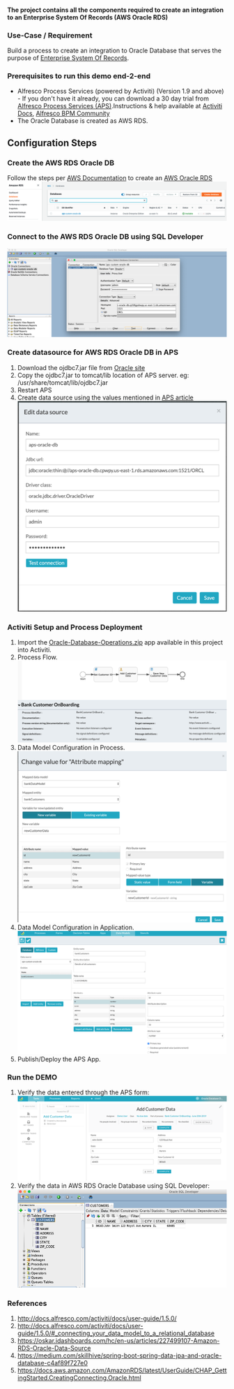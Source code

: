 #### The project contains all the components required to create an integration to an Enterprise System Of Records (AWS Oracle RDS)

### Use-Case / Requirement
Build a process to create an integration to Oracle Database that serves the purpose of [Enterprise System Of Records](https://en.wikipedia.org/wiki/System_of_record).


### Prerequisites to run this demo end-2-end

* Alfresco Process Services (powered by Activiti) (Version 1.9 and above) - If you don't have it already, you can download a 30 day trial from [Alfresco Process Services (APS)](https://www.alfresco.com/products/business-process-management/alfresco-activiti).Instructions & help available at [Activiti Docs](http://docs.alfresco.com/activiti/docs/), [Alfresco BPM Community](https://community.alfresco.com/community/bpm)
* The Oracle Database is created as AWS RDS.


## Configuration Steps

### Create the AWS RDS Oracle DB
Follow the steps per [AWS Documentation](https://docs.aws.amazon.com/AmazonRDS/latest/UserGuide/CHAP_GettingStarted.CreatingConnecting.Oracle.html) to create an [AWS Oracle RDS](https://aws.amazon.com/rds/oracle/)
![rds](rds.png)

### Connect to the AWS RDS Oracle DB using SQL Developer
![sqldeveloper](sqldeveloper.png)

### Create datasource for AWS RDS Oracle DB in APS
1. Download the ojdbc7.jar file from [Oracle site](http://www.oracle.com/technetwork/database/features/jdbc/jdbc-drivers-12c-download-1958347.html)
2. Copy the ojdbc7.jar to tomcat/lib location of APS server. eg: /usr/share/tomcat/lib/ojdbc7.jar
3. Restart APS
4. Create data source using the values mentioned in [APS article](https://github.com/sherrymax/aps-examples/tree/master/aps-custom-database-integration#oracle)
   ![oracle](oracle.png)


### Activiti Setup and Process Deployment
1. Import the [Oracle-Database-Operations.zip](Oracle-Database-Operations.zip) app available in this project into Activiti.
2. Process Flow.  ![Process-Flow](Process-Flow.png)
3. Data Model Configuration in Process. ![Data-Model-App-Configuration](Data-Model-App-Configuration.png)
4. Data Model Configuration in Application.   ![Data-Model-DB-Configuration](Data-Model-DB-Configuration.png)
5. Publish/Deploy the APS App.


### Run the DEMO
1. Verify the data entered through the APS form: ![Runtime-APS-Form](Runtime-APS-Form.png)
1. Verify the data in AWS RDS Oracle Database using SQL Developer: ![Runtime-DB](Runtime-DB.png)

### References
1. http://docs.alfresco.com/activiti/docs/user-guide/1.5.0/
2. http://docs.alfresco.com/activiti/docs/user-guide/1.5.0/#_connecting_your_data_model_to_a_relational_database
3. https://oskar.idashboards.com/hc/en-us/articles/227499107-Amazon-RDS-Oracle-Data-Source
4. https://medium.com/skillhive/spring-boot-spring-data-jpa-and-oracle-database-c4af89f727e0
5. https://docs.aws.amazon.com/AmazonRDS/latest/UserGuide/CHAP_GettingStarted.CreatingConnecting.Oracle.html
